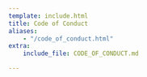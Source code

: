 ```yaml
---
template: include.html
title: Code of Conduct
aliases:
    - "/code_of_conduct.html"
extra:
    include_file: CODE_OF_CONDUCT.md

---
```


